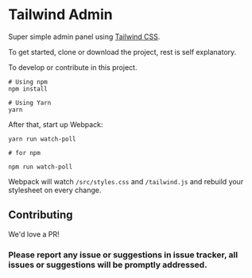 # Tailwind Admin

Super simple admin panel using [Tailwind CSS](https://tailwindcss.com).

To get started, clone or download the project, rest is self explanatory.

To develop or contribute in this project.

```
# Using npm
npm install

# Using Yarn
yarn
```

After that, start up Webpack:

```
yarn run watch-poll

# for npm

npm run watch-poll
```

Webpack will watch `/src/styles.css` and `/tailwind.js` and rebuild your stylesheet on every change.

## Contributing

We'd love a PR!

### Please report any issue or suggestions in issue tracker, all issues or suggestions will be promptly addressed.
